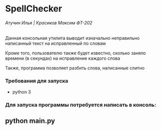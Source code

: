 # SpellChecker 

###### Атучин Илья | Красиков Максим ФТ-202

Данная консольная утилита выводит изначально неправильно написанный текст на исправленный по словам

Кроме того, пользователю также будет известно, сколько заняло времени (в секундах) на исправление каждого слова

Также, программа позволяет разбить слова, написанные слитно
### Требования для запуска
- python 3

### Для запуска программы потребуется написать в консоль:
## python main.py
